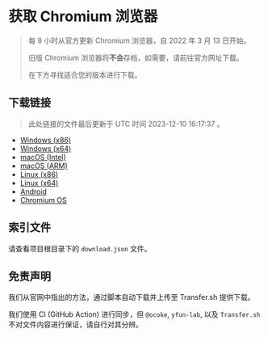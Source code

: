 # 获取 Chromium 浏览器

> 每 8 小时从官方更新 Chromium 浏览器，自 2022 年 3 月 13 日开始。
> 
> 旧版 Chromium 浏览器将**不会**存档，如需要，请前往官方网址下载。
>
> 在下方寻找适合您的版本进行下载。

## 下载链接

> 此处链接的文件最后更新于 UTC 时间 2023-12-10 16:17:37
。

- [Windows (x86)](https://transfer.sh/6yiH0MvUzE/Win.zip)
- [Windows (x64)](https://transfer.sh/PzQPEimBxm/Win_x64.zip)
- [macOS (Intel)](https://transfer.sh/LRQEYOzjjb/Mac.zip)
- [macOS (ARM)](https://transfer.sh/8Vz8OMpGy4/Mac_Arm.zip)
- [Linux (x86)](https://transfer.sh/TahUi9DE7P/Linux.zip)
- [Linux (x64)](https://transfer.sh/jV60RI7Pea/Linux_x64.zip)
- [Android](https://transfer.sh/DeLL4HcNw0/Android.zip)
- [Chromium OS](https://transfer.sh/CiSpBCRet6/Linux_ChromiumOS_Full.zip)

## 索引文件

请查看项目根目录下的 `download.json` 文件。

## 免责声明

我们从官网中指出的方法，通过脚本自动下载并上传至 Transfer.sh 提供下载。

我们使用 CI (GitHub Action) 进行同步，但 `@ocoke`, `yfun-lab`, 以及 `Transfer.sh` 不对文件内容进行保证，请自行对其分辨。
